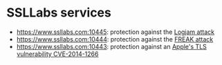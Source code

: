 # SSLLabs services
* https://www.ssllabs.com:10445: protection against the [Logjam attack](https://weakdh.org)
* https://www.ssllabs.com:10444: protection against the [FREAK attack](https://freakattack.com)
* https://www.ssllabs.com:10443: protection against an [Apple's TLS vulnerability CVE-2014-1266](https://blog.qualys.com/ssllabs/2014/02/24/ssl-labs-testing-for-apples-tls-authentication-bug)

